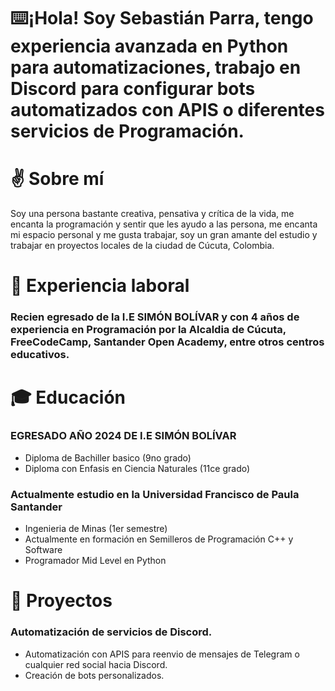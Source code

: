 # ⌨️¡Hola! Soy Sebastián Parra, tengo experiencia avanzada en Python para automatizaciones, trabajo en Discord para configurar bots automatizados con APIS o diferentes servicios de Programación.

# ✌️ Sobre mí

Soy una persona bastante creativa, pensativa y crítica de la vida, me encanta la programación y sentir que les ayudo a las persona, me encanta mi espacio personal y me gusta trabajar, soy un gran amante del estudio y trabajar en proyectos locales de la ciudad de Cúcuta, Colombia.

# 💼 Experiencia laboral

### Recien egresado de la I.E SIMÓN BOLÍVAR y con 4 años de experiencia en Programación por la Alcaldia de Cúcuta, FreeCodeCamp, Santander Open Academy, entre otros centros educativos.

# 🎓 Educación

### EGRESADO AÑO 2024 DE I.E SIMÓN BOLÍVAR

- Diploma de Bachiller basico (9no grado)
- Diploma con Enfasis en Ciencia Naturales (11ce grado)

### Actualmente estudio en la Universidad Francisco de Paula Santander

- Ingenieria de Minas (1er semestre)
- Actualmente en formación en Semilleros de Programación C++ y Software
- Programador Mid Level en Python

# 🚀 Proyectos

### Automatización de servicios de Discord.

- Automatización con APIS para reenvio de mensajes de Telegram o cualquier red social hacia Discord.
- Creación de bots personalizados.

